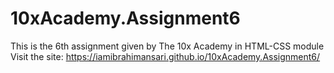 # 10xAcademy.Assignment6
This is the 6th assignment given by The 10x Academy in HTML-CSS module
Visit the site: https://iamibrahimansari.github.io/10xAcademy.Assignment6/
